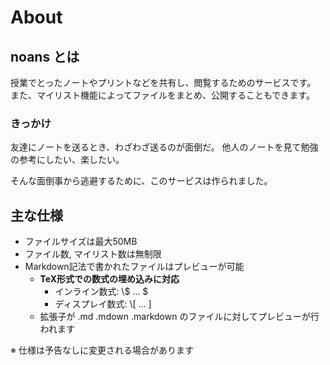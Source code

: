 # About

## noans とは
授業でとったノートやプリントなどを共有し、閲覧するためのサービスです。
また、マイリスト機能によってファイルをまとめ、公開することもできます。


### きっかけ
友達にノートを送るとき、わざわざ送るのが面倒だ。
他人のノートを見て勉強の参考にしたい、楽したい。

そんな面倒事から逃避するために、このサービスは作られました。


## 主な仕様
- ファイルサイズは最大50MB
- ファイル数, マイリスト数は無制限
- Markdown記法で書かれたファイルはプレビューが可能
	- **TeX形式での数式の埋め込みに対応**
		- インライン数式: \\$ ... $
		- ディスプレイ数式: \\[ ... ]
  - 拡張子が .md .mdown .markdown のファイルに対してプレビューが行われます

※ 仕様は予告なしに変更される場合があります